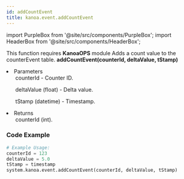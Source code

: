 ```yaml
---
id: addCountEvent
title: kanoa.event.addCountEvent
---
```


import PurpleBox from '@site/src/components/PurpleBox';
import HeaderBox from '@site/src/components/HeaderBox';

<PurpleBox>This function requires <b>KanoaOPS</b> module</PurpleBox>
<HeaderBox header="Description">
    Adds a count value to the counterEvent table.
</HeaderBox>
<HeaderBox header="Syntax">
    <b>addCountEvent(counterId, deltaValue, tStamp)</b>
    <li>Parameters <br />
        <ul>counterId - Counter ID.</ul>
        <ul>deltaValue (float) - Delta value.</ul>
        <ul>tStamp (datetime) - Timestamp.</ul>
    </li>
    <li>Returns <br />
        <ul>counterId (int).</ul>
    </li>
</HeaderBox>

### Code Example

```python
# Example Usage:
counterId = 123
deltaValue = 5.0
tStamp = timestamp
system.kanoa.event.addCountEvent(counterId, deltaValue, tStamp)